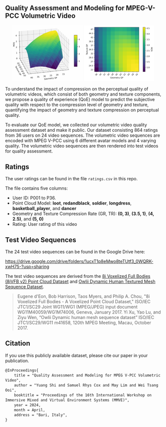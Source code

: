 ## Quality Assessment and Modeling for MPEG-V-PCC Volumetric Video


<div align="center">
  <img src="./fig/metric_matrix.pdf" width="45%" />
  <img src="./fig/2d_metric_matrix.pdf" width="45%" />
</div>


To understand the impact of compression on the perceptual quality of volumetric videos, which consist of both geometry and texture components, we propose a quality of experience (QoE) model to predict the subjective quality with respect to the compression level of geometry and texture, quantifying the impact of geometry and texture compression on perceptual quality. 

To evaluate our QoE model, we collected our volumetric video quality assessment dataset and make it public. Our dataset consisting 864 ratings from 36 users on 24 video sequences. The volumetric video sequences are encoded with MPEG V-PCC using 6 different avatar models and 4 varying quality. The volumetric video sequences are then rendered into test videos for quality assessment.


## Ratings

The user ratings can be found in the file `ratings.csv` in this repo.

The file contains five columns:

- User ID: P001 to P36.
- Point Cloud Model: **loot**, **redandblack**, **soldier**, **longdress**, **basketball_player**, and **dancer**
- Geometry and Texture Compression Rate (GR, TR): **(0, 3)**, **(3.5, 1)**, **(4, 2.5)**, and **(5, 0)**
- Rating: User rating of this video


## Test Video Sequences

The 24 test video sequences can be found in the Google Drive here: 

https://drive.google.com/drive/folders/1ucxT1p8eMwo8teTUtf3_0WQRK-xwH75-?usp=sharing

The test video sequences are derived from the [8i Voxelized Full Bodies (8iVFB v2) Point Cloud Dataset](http://plenodb.jpeg.org/pc/8ilabs/) and [Owlii Dynamic Human Textured Mesh Sequence Dataset](https://mpeg-pcc.org/index.php/pcc-content-database/owlii-dynamic-human-textured-mesh-sequence-dataset/).

> Eugene d'Eon, Bob Harrison, Taos Myers, and Philip A. Chou, "8i Voxelized Full Bodies - A Voxelized Point Cloud Dataset," ISO/IEC JTC1/SC29 Joint WG11/WG1 (MPEG/JPEG) input document WG11M40059/WG1M74006, Geneva, January 2017.
> Yi Xu, Yao Lu, and Ziyu Wen, “Owlii Dynamic human mesh sequence dataset” ISO/IEC JTC1/SC29/WG11 m41658, 120th MPEG Meeting, Macau, October 2017.



## Citation

If you use this publicly available dataset, please cite our paper in your publication.

```
@InProceedings{
    title = "Quality Assessment and Modeling for MPEG V-PCC Volumetric Video",
    author = "Yuang Shi and Samuel Rhys Cox and May Lim and Wei Tsang Ooi",
    booktitle = "Proceedings of the 16th International Workshop on Immersive Mixed and Virtual Environment Systems (MMVE)",
    year = 2024,
    month = April,
    address = "Bari, Italy",
}
```
